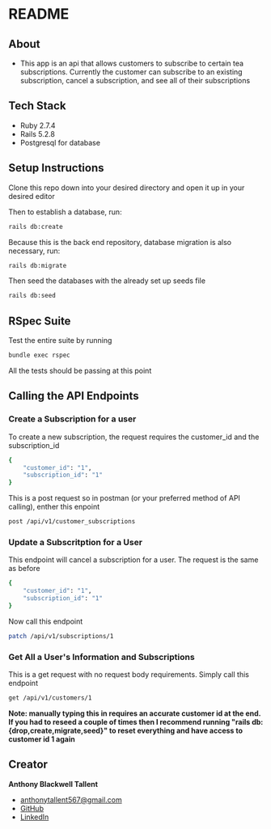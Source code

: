 # README

## About

- This app is an api that allows customers to subscribe to certain tea subscriptions. Currently the customer can subscribe to an existing subscription, cancel a subscription, and see all of their subscriptions

## Tech Stack
- Ruby 2.7.4
- Rails 5.2.8
- Postgresql for database

## Setup Instructions

Clone this repo down into your desired directory and open it up in your desired editor

Then to establish a database, run:

```bash
rails db:create
```

Because this is the back end repository, database migration is also necessary, run:

```bash
rails db:migrate
```

Then seed the databases with the already set up seeds file

```bash
rails db:seed
```
## RSpec Suite

Test the entire suite by running

```bash
bundle exec rspec
```
All the tests should be passing at this point

## Calling the API Endpoints

### Create a Subscription for a user
To create a new subscription, the request requires the customer_id and the subscription_id

```bash
{
    "customer_id": "1",
    "subscription_id": "1"
}
```

This is a post request so in postman (or your preferred method of API calling), enther this enpoint

```bash
post /api/v1/customer_subscriptions
```

### Update a Subscritption for a User

This endpoint will cancel a subscription for a user. The request is the same as before

```bash
{
    "customer_id": "1",
    "subscription_id": "1"
}
```

Now call this endpoint

```bash
patch /api/v1/subscriptions/1
```

### Get All a User's Information and Subscriptions

This is a get request with no request body requirements. Simply call this endpoint

```bash
get /api/v1/customers/1
```
**Note: manually typing this in requires an accurate customer id at the end. If you had to reseed a couple of times then I recommend running "rails db:{drop,create,migrate,seed}" to reset everything and have access to customer id 1 again**

## Creator

**Anthony Blackwell Tallent** 
- anthonytallent567@gmail.com
- [GitHub](https://github.com/anthonytallent)
- [LinkedIn](https://www.linkedin.com/in/anthony-blackwell-tallent-b36916255/)
